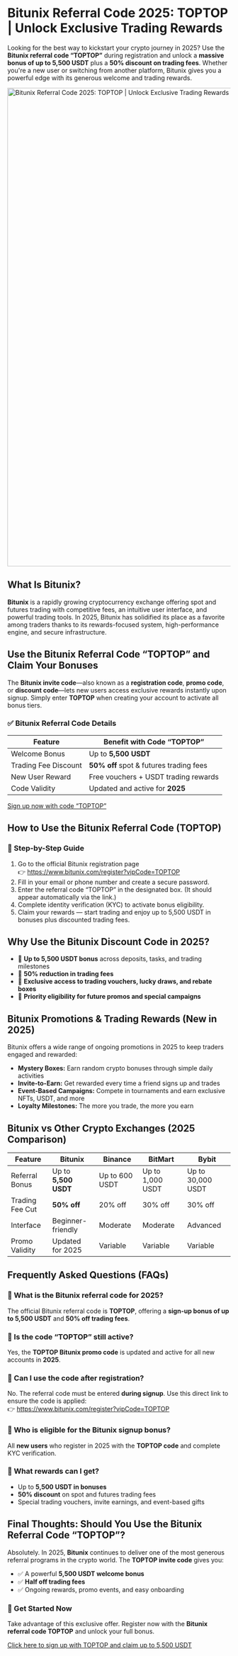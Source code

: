 <h1>Bitunix Referral Code 2025: TOPTOP | Unlock Exclusive Trading Rewards</h1>
<p>Looking for the best way to kickstart your crypto journey in 2025? Use the <strong>Bitunix referral code “TOPTOP”</strong> during registration and unlock a <strong>massive bonus of up to 5,500 USDT</strong> plus a <strong>50% discount on trading fees</strong>. Whether you're a new user or switching from another platform, Bitunix gives you a powerful edge with its generous welcome and trading rewards.</p>

<img src="https://images.mirror-media.xyz/publication-images/PqY3G6q0Fb4clQ7zcwlsL.png" alt="Bitunix Referral Code 2025: TOPTOP | Unlock Exclusive Trading Rewards" width="1080">

<h2>What Is Bitunix?</h2>
<p><strong>Bitunix</strong> is a rapidly growing cryptocurrency exchange offering spot and futures trading with competitive fees, an intuitive user interface, and powerful trading tools. In 2025, Bitunix has solidified its place as a favorite among traders thanks to its rewards-focused system, high-performance engine, and secure infrastructure.</p>
<h2>Use the Bitunix Referral Code “TOPTOP” and Claim Your Bonuses</h2>
<p>The <strong>Bitunix invite code</strong>—also known as a <strong>registration code</strong>, <strong>promo code</strong>, or <strong>discount code</strong>—lets new users access exclusive rewards instantly upon signup. Simply enter <strong>TOPTOP</strong> when creating your account to activate all bonus tiers.</p>
<h3>✅ Bitunix Referral Code Details</h3>
<table>
<thead><tr><th>Feature</th><th>Benefit with Code “TOPTOP”</th></tr></thead>
<tbody>
<tr><td>Welcome Bonus</td><td>Up to <strong>5,500 USDT</strong></td></tr>
<tr><td>Trading Fee Discount</td><td><strong>50% off</strong> spot &amp; futures trading fees</td></tr>
<tr><td>New User Reward</td><td>Free vouchers + USDT trading rewards</td></tr>
<tr><td>Code Validity</td><td>Updated and active for <strong>2025</strong></td></tr>
</tbody>
</table>
<p><a href="https://www.bitunix.com/register?vipCode=TOPTOP" class="cta">Sign up now with code “TOPTOP”</a></p>
<h2>How to Use the Bitunix Referral Code (TOPTOP)</h2>
<h3>🔹 Step-by-Step Guide</h3>
<ol>
<li>Go to the official Bitunix registration page<br>👉 <a href="https://www.bitunix.com/register?vipCode=TOPTOP">https://www.bitunix.com/register?vipCode=TOPTOP</a></li>
<li>Fill in your email or phone number and create a secure password.</li>
<li>Enter the referral code “TOPTOP” in the designated box. (It should appear automatically via the link.)</li>
<li>Complete identity verification (KYC) to activate bonus eligibility.</li>
<li>Claim your rewards — start trading and enjoy up to 5,500 USDT in bonuses plus discounted trading fees.</li>
</ol>
<h2>Why Use the Bitunix Discount Code in 2025?</h2>
<ul>
<li>🎁 <strong>Up to 5,500 USDT bonus</strong> across deposits, tasks, and trading milestones</li>
<li>💸 <strong>50% reduction in trading fees</strong></li>
<li>🧧 <strong>Exclusive access to trading vouchers, lucky draws, and rebate boxes</strong></li>
<li>🚀 <strong>Priority eligibility for future promos and special campaigns</strong></li>
</ul>
<h2>Bitunix Promotions & Trading Rewards (New in 2025)</h2>
<p>Bitunix offers a wide range of ongoing promotions in 2025 to keep traders engaged and rewarded:</p>
<ul>
<li><strong>Mystery Boxes:</strong> Earn random crypto bonuses through simple daily activities</li>
<li><strong>Invite-to-Earn:</strong> Get rewarded every time a friend signs up and trades</li>
<li><strong>Event-Based Campaigns:</strong> Compete in tournaments and earn exclusive NFTs, USDT, and more</li>
<li><strong>Loyalty Milestones:</strong> The more you trade, the more you earn</li>
</ul>
<h2>Bitunix vs Other Crypto Exchanges (2025 Comparison)</h2>
<table>
<thead><tr><th>Feature</th><th>Bitunix</th><th>Binance</th><th>BitMart</th><th>Bybit</th></tr></thead>
<tbody>
<tr><td>Referral Bonus</td><td>Up to <strong>5,500 USDT</strong></td><td>Up to 600 USDT</td><td>Up to 1,000 USDT</td><td>Up to 30,000 USDT</td></tr>
<tr><td>Trading Fee Cut</td><td><strong>50% off</strong></td><td>20% off</td><td>30% off</td><td>30% off</td></tr>
<tr><td>Interface</td><td>Beginner-friendly</td><td>Moderate</td><td>Moderate</td><td>Advanced</td></tr>
<tr><td>Promo Validity</td><td>Updated for 2025</td><td>Variable</td><td>Variable</td><td>Variable</td></tr>
</tbody>
</table>
<h2>Frequently Asked Questions (FAQs)</h2>
<h3>🔹 What is the Bitunix referral code for 2025?</h3>
<p>The official Bitunix referral code is <strong>TOPTOP</strong>, offering a <strong>sign-up bonus of up to 5,500 USDT</strong> and <strong>50% off trading fees</strong>.</p>
<h3>🔹 Is the code “TOPTOP” still active?</h3>
<p>Yes, the <strong>TOPTOP Bitunix promo code</strong> is updated and active for all new accounts in <strong>2025</strong>.</p>
<h3>🔹 Can I use the code after registration?</h3>
<p>No. The referral code must be entered <strong>during signup</strong>. Use this direct link to ensure the code is applied:<br>👉 <a href="https://www.bitunix.com/register?vipCode=TOPTOP">https://www.bitunix.com/register?vipCode=TOPTOP</a></p>
<h3>🔹 Who is eligible for the Bitunix signup bonus?</h3>
<p>All <strong>new users</strong> who register in 2025 with the <strong>TOPTOP code</strong> and complete KYC verification.</p>
<h3>🔹 What rewards can I get?</h3>
<ul>
<li>Up to <strong>5,500 USDT in bonuses</strong></li>
<li><strong>50% discount</strong> on spot and futures trading fees</li>
<li>Special trading vouchers, invite earnings, and event-based gifts</li>
</ul>
<h2>Final Thoughts: Should You Use the Bitunix Referral Code “TOPTOP”?</h2>
<p>Absolutely. In 2025, <strong>Bitunix</strong> continues to deliver one of the most generous referral programs in the crypto world. The <strong>TOPTOP invite code</strong> gives you:</p>
<ul>
<li>✅ A powerful <strong>5,500 USDT welcome bonus</strong></li>
<li>✅ <strong>Half off trading fees</strong></li>
<li>✅ Ongoing rewards, promo events, and easy onboarding</li>
</ul>
<h3>🎯 Get Started Now</h3>
<p>Take advantage of this exclusive offer. Register now with the <strong>Bitunix referral code TOPTOP</strong> and unlock your full bonus.</p>
<p><a href="https://www.bitunix.com/register?vipCode=TOPTOP" class="cta">Click here to sign up with TOPTOP and claim up to 5,500 USDT</a></p>
</body>
</html>
